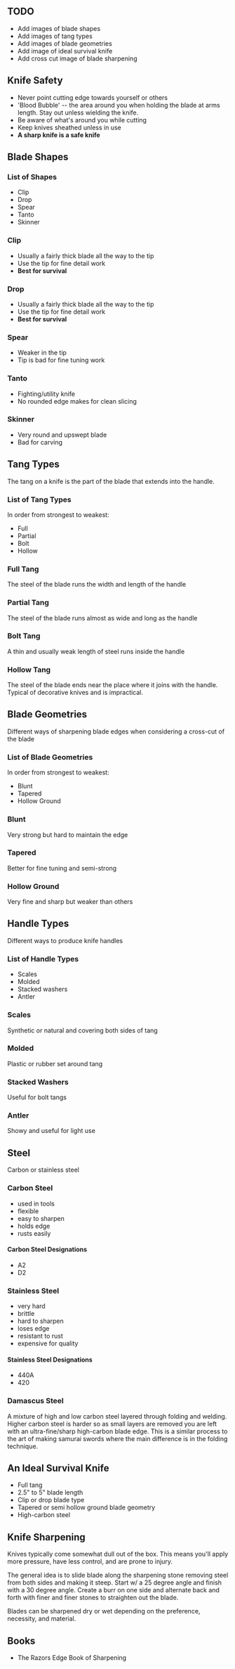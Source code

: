 ## TODO
* Add images of blade shapes
* Add images of tang types
* Add images of blade geometries
* Add image of ideal survival knife
* Add cross cut image of blade sharpening

## Knife Safety
* Never point cutting edge towards yourself or others
* 'Blood Bubble' -- the area around you when holding the blade at arms length. Stay out unless wielding the knife.
* Be aware of what's around you while cutting
* Keep knives sheathed unless in use
* __A sharp knife is a safe knife__

## Blade Shapes

### List of Shapes
* Clip
* Drop
* Spear
* Tanto
* Skinner

### Clip
* Usually a fairly thick blade all the way to the tip
* Use the tip for fine detail work
* __Best for survival__

### Drop
* Usually a fairly thick blade all the way to the tip
* Use the tip for fine detail work
* __Best for survival__

### Spear
* Weaker in the tip
* Tip is bad for fine tuning work

### Tanto
* Fighting/utility knife
* No rounded edge makes for clean slicing

### Skinner
* Very round and upswept blade
* Bad for carving

## Tang Types
The tang on a knife is the part of the blade that extends into the handle.

### List of Tang Types
In order from strongest to weakest:
* Full
* Partial
* Bolt
* Hollow

### Full Tang
The steel of the blade runs the width and length of the handle

### Partial Tang
The steel of the blade runs almost as wide and long as the handle

### Bolt Tang
A thin and usually weak length of steel runs inside the handle

### Hollow Tang
The steel of the blade ends near the place where it joins with the handle. Typical of decorative knives and is impractical.

## Blade Geometries
Different ways of sharpening blade edges when considering a cross-cut of the blade

### List of Blade Geometries
In order from strongest to weakest:
* Blunt
* Tapered
* Hollow Ground

### Blunt
Very strong but hard to maintain the edge

### Tapered
Better for fine tuning and semi-strong

### Hollow Ground
Very fine and sharp but weaker than others

## Handle Types
Different ways to produce knife handles

### List of Handle Types
* Scales
* Molded
* Stacked washers
* Antler

### Scales
Synthetic or natural and covering both sides of tang

### Molded
Plastic or rubber set around tang

### Stacked Washers
Useful for bolt tangs

### Antler
Showy and useful for light use

## Steel
Carbon or stainless steel

### Carbon Steel
* used in tools
* flexible
* easy to sharpen
* holds edge
* rusts easily

#### Carbon Steel Designations
* A2
* D2

### Stainless Steel
* very hard
* brittle
* hard to sharpen
* loses edge
* resistant to rust
* expensive for quality

#### Stainless Steel Designations
* 440A
* 420

### Damascus Steel
A mixture of high and low carbon steel layered through folding and welding. Higher carbon steel is harder so as small layers are removed you are left with an ultra-fine/sharp high-carbon blade edge. This is a similar process to the art of making samurai swords where the main difference is in the folding technique.

## An Ideal Survival Knife
* Full tang
* 2.5" to 5" blade length
* Clip or drop blade type
* Tapered or semi hollow ground blade geometry
* High-carbon steel

## Knife Sharpening
Knives typically come somewhat dull out of the box. This means you'll apply more pressure, have less control, and are prone to injury.

The general idea is to slide blade along the sharpening stone removing steel from both sides and making it steep. Start w/ a 25 degree angle and finish with a 30 degree angle. Create a burr on one side and alternate back and forth with finer and finer stones to straighten out the blade.

Blades can be sharpened dry or wet depending on the preference, necessity, and material.

## Books
* The Razors Edge Book of Sharpening